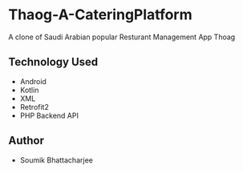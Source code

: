 # Thaog-A-CateringPlatform
A clone of Saudi Arabian popular Resturant Management App Thoag

## Technology Used
- Android
- Kotlin
- XML
- Retrofit2
- PHP Backend API

## Author
- Soumik Bhattacharjee
